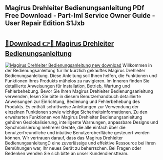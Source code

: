 ## Magirus Drehleiter Bedienungsanleitung PDf Free Download - Part-ImI Service Owner Guide - User Repair Edition S1Jxb

# <h2><a href="http://df0pfs.blite.top/?on=Magirus+Drehleiter+Bedienungsanleitung">🔗Download 👉🔴 Magirus Drehleiter Bedienungsanleitung</a></h2>

[![Magirus Drehleiter Bedienungsanleitung new download](https://i.imgur.com/lujVjoI.png)](http://df0pfs.blite.top/?on=Magirus+Drehleiter+Bedienungsanleitung)
Willkommen in der Bedienungsanleitung für Ihr kürzlich gekauftes Magirus Drehleiter Bedienungsanleitung. Diese Anleitung soll Ihnen helfen, die Funktionen und Funktionen Ihres Produkts mühelos zu navigieren. Im Inneren finden Sie detaillierte Anweisungen für Installation, Betrieb, Wartung und Fehlerbehebung. Bevor Sie Ihren Magirus Drehleiter Bedienungsanleitung verwenden, lesen Sie bitte in diesem Benutzerhandbuch detaillierte Anweisungen zur Einrichtung, Bedienung und Fehlerbehebung des Produkts. Es enthält schrittweise Anleitungen zur Verwendung der einzelnen Funktionen sowie wichtige Sicherheitsinformationen. Zu den erweiterten Funktionen von Magirus Drehleiter Bedienungsanleitung gehören Geolokalisierung, intelligente Warnungen, anpassbare Designs und Synchronisierung mehrerer Geräte, die alle einfach über die benutzerfreundliche und intuitive Benutzeroberfläche gesteuert werden können. Wir vertrauen darauf, dass das Magirus Drehleiter BedienungsanleitungD eine zuverlässige und effektive Ressource bei Ihren Bemühungen war, Ihr neues Gerät zu beherrschen. Bei Fragen oder Bedenken wenden Sie sich bitte an unser Kundendienstteam.
